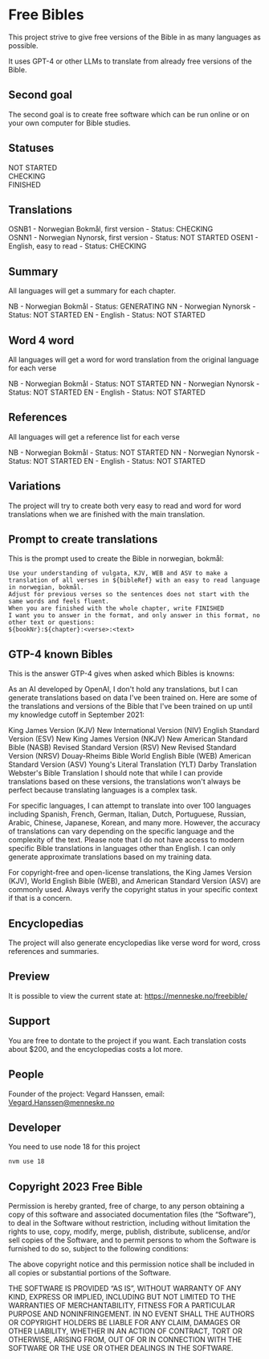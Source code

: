 # Free Bibles
This project strive to give free versions of the Bible in as many languages as possible.

It uses GPT-4 or other LLMs to translate from already free versions of the Bible.

## Second goal
The second goal is to create free software which can be run online or on your own computer for Bible studies.

## Statuses

NOT STARTED  
CHECKING  
FINISHED

## Translations
OSNB1 - Norwegian Bokmål, first version - Status: CHECKING  
OSNN1 - Norwegian Nynorsk, first version - Status: NOT STARTED
OSEN1 - English, easy to read - Status: CHECKING

## Summary
All languages will get a summary for each chapter.

NB - Norwegian Bokmål - Status: GENERATING
NN - Norwegian Nynorsk - Status: NOT STARTED
EN - English - Status: NOT STARTED

## Word 4 word
All languages will get a word for word translation from the original language for each verse

NB - Norwegian Bokmål - Status: NOT STARTED
NN - Norwegian Nynorsk - Status: NOT STARTED
EN - English - Status: NOT STARTED

## References
All languages will get a reference list for each verse

NB - Norwegian Bokmål - Status: NOT STARTED
NN - Norwegian Nynorsk - Status: NOT STARTED
EN - English - Status: NOT STARTED

## Variations

The project will try to create both very easy to read and word for word translations when we are finished with the main translation.

## Prompt to create translations
This is the prompt used to create the Bible in norwegian, bokmål:

```
Use your understanding of vulgata, KJV, WEB and ASV to make a translation of all verses in ${bibleRef} with an easy to read language in norwegian, bokmål.
Adjust for previous verses so the sentences does not start with the same words and feels fluent.
When you are finished with the whole chapter, write FINISHED
I want you to answer in the format, and only answer in this format, no other text or questions:
${bookNr}:${chapter}:<verse>:<text>
```

## GTP-4 known Bibles
This is the answer GTP-4 gives when asked which Bibles is knowns:

As an AI developed by OpenAI, I don't hold any translations, but I can generate translations based on data I've been trained on. Here are some of the translations and versions of the Bible that I've been trained on up until my knowledge cutoff in September 2021:

King James Version (KJV)
New International Version (NIV)
English Standard Version (ESV)
New King James Version (NKJV)
New American Standard Bible (NASB)
Revised Standard Version (RSV)
New Revised Standard Version (NRSV)
Douay-Rheims Bible
World English Bible (WEB)
American Standard Version (ASV)
Young's Literal Translation (YLT)
Darby Translation
Webster's Bible Translation
I should note that while I can provide translations based on these versions, the translations won't always be perfect because translating languages is a complex task.

For specific languages, I can attempt to translate into over 100 languages including Spanish, French, German, Italian, Dutch, Portuguese, Russian, Arabic, Chinese, Japanese, Korean, and many more. However, the accuracy of translations can vary depending on the specific language and the complexity of the text. Please note that I do not have access to modern specific Bible translations in languages other than English. I can only generate approximate translations based on my training data.

For copyright-free and open-license translations, the King James Version (KJV), World English Bible (WEB), and American Standard Version (ASV) are commonly used. Always verify the copyright status in your specific context if that is a concern.

## Encyclopedias
The project will also generate encyclopedias like verse word for word, cross references and summaries.

## Preview
It is possible to view the current state at: https://menneske.no/freebible/

## Support

You are free to dontate to the project if you want. Each translation costs about $200, and the encyclopedias costs a lot more.

## People

Founder of the project: Vegard Hanssen, email: Vegard.Hanssen@menneske.no

## Developer

You need to use node 18 for this project
```bash
nvm use 18
```

## Copyright 2023 Free Bible

Permission is hereby granted, free of charge, to any person obtaining a copy of this software and associated documentation files (the “Software”), to deal in the Software without restriction, including without limitation the rights to use, copy, modify, merge, publish, distribute, sublicense, and/or sell copies of the Software, and to permit persons to whom the Software is furnished to do so, subject to the following conditions:

The above copyright notice and this permission notice shall be included in all copies or substantial portions of the Software.

THE SOFTWARE IS PROVIDED “AS IS”, WITHOUT WARRANTY OF ANY KIND, EXPRESS OR IMPLIED, INCLUDING BUT NOT LIMITED TO THE WARRANTIES OF MERCHANTABILITY, FITNESS FOR A PARTICULAR PURPOSE AND NONINFRINGEMENT. IN NO EVENT SHALL THE AUTHORS OR COPYRIGHT HOLDERS BE LIABLE FOR ANY CLAIM, DAMAGES OR OTHER LIABILITY, WHETHER IN AN ACTION OF CONTRACT, TORT OR OTHERWISE, ARISING FROM, OUT OF OR IN CONNECTION WITH THE SOFTWARE OR THE USE OR OTHER DEALINGS IN THE SOFTWARE.